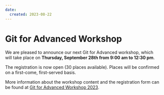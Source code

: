 ```yaml
---
date:
  created: 2023-08-22
---
```


# Git for Advanced Workshop

We are pleased to announce our next Git for Advanced workshop, which will take place on **Thursday, September 28th from 9:00 am to 12:30 pm**.

<!-- more -->

The registration is now open (30 places available). Places will be confirmed on a first-come, first-served basis.

More information about the workshop content and the registration form can be found at [Git for Advanced Workshop 2023](https://c2sm.ethz.ch/education/technical-training/c2sm-git-advanced-workshop-2023.html).